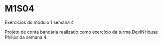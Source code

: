 # M1S04
 Exercícios do módulo 1 semana 4


Projeto de conta bancária realizado como exercício da turma DevINHouse Philips da semana 4.
